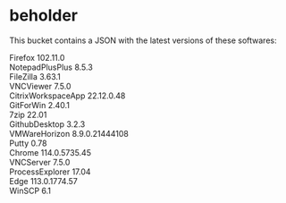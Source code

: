 # beholder
This bucket contains a JSON with the latest versions of these softwares:

Firefox            102.11.0        
NotepadPlusPlus    8.5.3           
FileZilla          3.63.1          
VNCViewer          7.5.0           
CitrixWorkspaceApp 22.12.0.48      
GitForWin          2.40.1          
7zip               22.01           
GithubDesktop      3.2.3           
VMWareHorizon      8.9.0.21444108  
Putty              0.78            
Chrome             114.0.5735.45   
VNCServer          7.5.0           
ProcessExplorer    17.04           
Edge               113.0.1774.57   
WinSCP             6.1             



